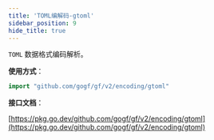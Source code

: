 ```yaml
---
title: 'TOML编解码-gtoml'
sidebar_position: 9
hide_title: true
---
```


`TOML` 数据格式编码解析。

**使用方式**：

```go
import "github.com/gogf/gf/v2/encoding/gtoml"
```

**接口文档**：

[https://pkg.go.dev/github.com/gogf/gf/v2/encoding/gtoml](https://pkg.go.dev/github.com/gogf/gf/v2/encoding/gtoml)
